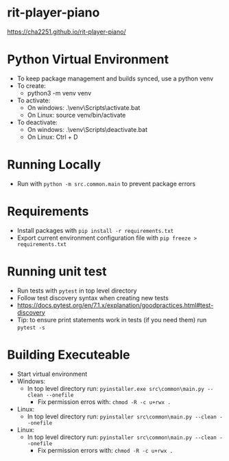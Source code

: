# rit-player-piano

https://cha2251.github.io/rit-player-piano/

# Python Virtual Environment
- To keep package management and builds synced, use a python venv
- To create: 
    - python3 -m venv venv
- To activate:
    - On windows: .\venv\Scripts\activate.bat
    - On Linux: source venv/bin/activate
- To deactivate:
    - On windows: .\venv\Scripts\deactivate.bat
    - On Linux: Ctrl + D

# Running Locally
- Run with `python -m src.common.main` to prevent package errors

# Requirements
- Install packages with `pip install -r requirements.txt`
- Export current environment configuration file with `pip freeze > requirements.txt`

# Running unit test
- Run tests with `pytest` in top level directory
- Follow test discovery syntax when creating new tests 
 - https://docs.pytest.org/en/7.1.x/explanation/goodpractices.html#test-discovery
 - Tip: to ensure print statements work in tests (if you need them) run `pytest -s`

# Building Executeable
- Start virtual environment
- Windows:
    - In top level directory run: `pyinstaller.exe src\common\main.py --clean --onefile`
        - Fix permission erros with: `chmod -R -c u+rwx .`
- Linux:
    - In top level directory run: `pyinstaller src\common\main.py --clean --onefile`
- Linux:
    - In top level directory run: `pyinstaller src\common\main.py --clean --onefile`
        - Fix permission errors with: `chmod -R -c u+rwx .`
